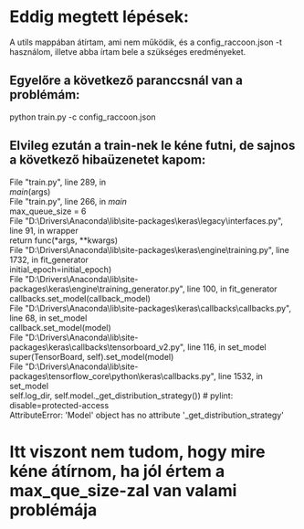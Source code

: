 # Eddig megtett lépések:
A utils mappában átírtam, ami nem működik, és a config_raccoon.json -t használom, illetve abba írtam bele a szükséges eredményeket.

## Egyelőre a következő paranccsnál van a problémám:

 python train.py -c config_raccoon.json

## Elvileg ezután a train-nek le kéne futni, de sajnos a következő hibaüzenetet kapom:

 File "train.py", line 289, in <module>  
    _main_(args)  
  File "train.py", line 266, in _main_  
    max_queue_size   = 6  
  File "D:\Drivers\Anaconda\lib\site-packages\keras\legacy\interfaces.py", line 91, in wrapper  
    return func(*args, **kwargs)  
  File "D:\Drivers\Anaconda\lib\site-packages\keras\engine\training.py", line 1732, in fit_generator  
    initial_epoch=initial_epoch)  
  File "D:\Drivers\Anaconda\lib\site-packages\keras\engine\training_generator.py", line 100, in fit_generator  
    callbacks.set_model(callback_model)  
  File "D:\Drivers\Anaconda\lib\site-packages\keras\callbacks\callbacks.py", line 68, in set_model  
    callback.set_model(model)  
  File "D:\Drivers\Anaconda\lib\site-packages\keras\callbacks\tensorboard_v2.py", line 116, in set_model  
    super(TensorBoard, self).set_model(model)  
  File "D:\Drivers\Anaconda\lib\site-packages\tensorflow_core\python\keras\callbacks.py", line 1532, in set_model  
    self.log_dir, self.model._get_distribution_strategy())  # pylint: disable=protected-access  
AttributeError: 'Model' object has no attribute '_get_distribution_strategy'  

# Itt viszont nem tudom, hogy mire kéne átírnom, ha jól értem a max_que_size-zal van valami problémája
